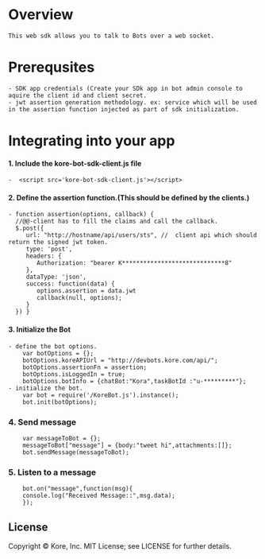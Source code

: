 # Overview
    This web sdk allows you to talk to Bots over a web socket.

# Prerequsites
    - SDK app credentials (Create your SDk app in bot admin console to aquire the client id and client secret.
    - jwt assertion generation methodology. ex: service which will be used in the assertion function injected as part of sdk initialization.

# Integrating into your app
#### 1. Include the kore-bot-sdk-client.js file 
    -  <script src='kore-bot-sdk-client.js'></script>
    
#### 2. Define the assertion function.(This should be defined by the clients.)

    - function assertion(options, callback) {
      //@@-client has to fill the claims and call the callback.
      $.post({
         url: "http://hostname/api/users/sts", //  client api which should return the signed jwt token.
         type: 'post',
         headers: {
            Authorization: "bearer K*****************************8"
         },
         dataType: 'json',
         success: function(data) {
            options.assertion = data.jwt
            callback(null, options);
         }
      }) }


#### 3. Initialize the Bot
    - define the bot options.
        var botOptions = {};
        botOptions.koreAPIUrl = "http://devbots.kore.com/api/"; 
        botOptions.assertionFn = assertion;
        botOptions.isLoggedIn = true;
        botOptions.botInfo = {chatBot:"Kora",taskBotId :"u-*********"};  
    - initialize the bot.
        var bot = require('/KoreBot.js').instance();
        bot.init(botOptions);

### 4. Send message
        var messageToBot = {};
        messageToBot["message"] = {body:"tweet hi",attachments:[]};
        bot.sendMessage(messageToBot);
### 5. Listen to a message
        bot.on("message",function(msg){
        console.log("Received Message::",msg.data);
        });























License
----
Copyright © Kore, Inc. MIT License; see LICENSE for further details.



 
